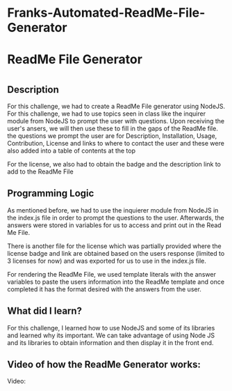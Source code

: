 # Franks-Automated-ReadMe-File-Generator

<h1>ReadMe File Generator<h1>

<h2><strong>Description</strong></h2>

<p>For this challenge, we had to create a ReadMe File generator using NodeJS. For this challenge, we had to use topics seen in class like the inquirer module from NodeJS to prompt the user with questions. Upon receiving the user's ansers, we will then use these to fill in the gaps of the ReadMe file. the questions we prompt the user are for Description, Installation, Usage, Contribution, License and links to where to contact the user and these were also added into a table of contents at the top</p> 
  
<p>For the license, we also had to obtain the badge and the description link to add to the ReadMe File </p>
 
<h2><strong>Programming Logic</strong></h2>
<p>As mentioned before, we had to use the inquierer module from NodeJS in the index.js file in order to prompt the questions to the user. Afterwards, the answers were stored in variables for us to access and print out in the Read Me File.</p>
  
<p>There is another file for the license which was partially provided where the license badge and link are obtained based on the users response (limited to 3 licenses for now) and was exported for us to use in the index.js file. </p>

<p>For rendering the ReadMe File, we used template literals with the answer variables to paste the users information into the ReadMe template and once completed it has the format desired with the answers from the user.</p>


<h2><strong>What did I learn?</strong></h2>
<p>For this challenge, I learned how to use NodeJS and some of its libraries and learned why its important. We can take advantage of using Node JS and its libraries to obtain information and then display it in the front end. </p>

<h2><strong>Video of how the ReadMe Generator works:</strong></h2>
<p>Video:</p>
